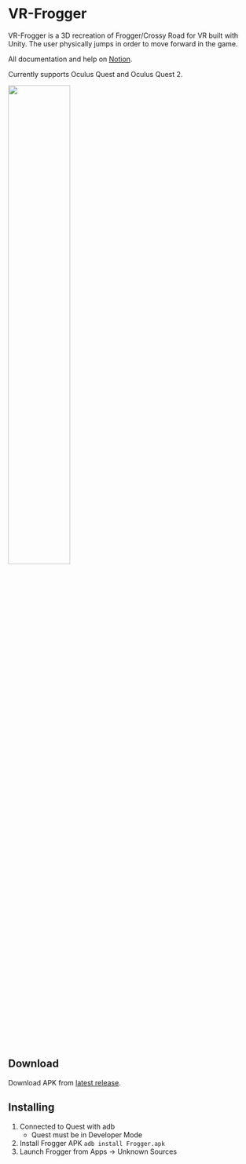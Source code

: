 # VR-Frogger
VR-Frogger is a 3D recreation of Frogger/Crossy Road for VR built with Unity. The user physically jumps in order to move forward in the game.

All documentation and help on [Notion](https://www.notion.so/VR-Frogger-75bd8b0368804ff2b5edcbf4a6b99b3f).

Currently supports Oculus Quest and Oculus Quest 2.

<img src="https://media.githubusercontent.com/media/trentpiercy/VR-Frogger/master/gameplay-short.gif" width="50%">

## Download
Download APK from [latest release](https://github.com/trentpiercy/VR-Frogger/releases).

## Installing
1. Connected to Quest with adb
    - Quest must be in Developer Mode
2. Install Frogger APK `adb install Frogger.apk`
3. Launch Frogger from Apps → Unknown Sources

